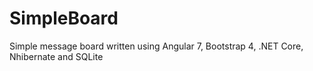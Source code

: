 # SimpleBoard
Simple message board written using Angular 7, Bootstrap 4, .NET Core, Nhibernate and SQLite
